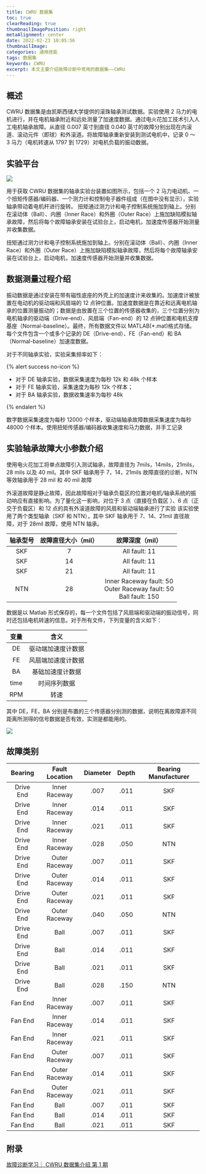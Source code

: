 ```yaml
---
title: CWRU 数据集
toc: true
clearReading: true
thumbnailImagePosition: right
metaAlignment: center
date: 2022-02-23 10:05:56
thumbnailImage:
categories: 通用技能
tags: 数据集
keywords: CWRU
excerpt: 本文主要介绍故障诊断中常用的数据集——CWRU
---
```


<!-- toc -->

## 概述

CWRU 数据集是由凯斯西储大学提供的滚珠轴承测试数据。实验使用 2 马力的电机进行，并在电机轴承附近和远处测量了加速度数据。通过电火花加工技术引入人工电机轴承故障。从直径 0.007 英寸到直径 0.040 英寸的故障分别出现在内滚道、滚动元件（即球）和外滚道。将故障轴承重新安装到测试电机中，记录 0 ～ 3 马力（电机转速从 1797 到 1729）对电机负载的振动数据。

## 实验平台

![](https://cdn.jsdelivr.net/gh/pineapple-man/blogImage@main/image/dl/dataset/dataset-cwru.png)

用于获取 CWRU 数据集的轴承实验台装置如图所示，包括一个 2 马力电动机、一个扭矩传感器/编码器、一个测力计和控制电子器件组成（在图中没有显示），实验轴承带动着电机杆进行旋转。
扭矩通过测力计和电子控制系统施加到轴上。分别在滚动体（Ball）、内圈（Inner Race）和外圈（Outer Race）上施加缺陷模拟轴承故障，然后将每个故障轴承安装在试验台上，启动电机，加速度传感器开始测量并收集数据。

扭矩通过测力计和电子控制系统施加到轴上。分别在滚动体（Ball）、内圈（Inner Race）和外圈（Outer Race）上施加缺陷模拟轴承故障，然后将每个故障轴承安装在试验台上，启动电机，加速度传感器开始测量并收集数据。

## 数据测量过程介绍

振动数据是通过安装在带有磁性底座的外壳上的加速度计来收集的。加速度计被放置在电动机的驱动端和风扇端的 12 点钟位置。加速度数据是在靠近和远离电机轴承的位置测量振动的；数据是由放置在三个位置的传感器收集的，三个位置分别为电机轴承的驱动端（Drive-end）、风扇端（Fan-end）的 12 点钟位置和电机支撑基座（Normal-baseline）。最终，所有数据文件以 MATLAB(\*.mat)格式存储。每个文件包含一个或多个记录的 DE（Drive-end）、FE（Fan-end）和 BA（Normal-baseline）加速度数据。

对于不同轴承实验，实验采集频率如下：

{% alert success no-icon %}

- 对于 DE 轴承实验，数据采集速度为每秒 12k 和 48k 个样本
- 对于 FE 轴承实验，采集速度为每秒 12k 个样本；
- 对于 BA 轴承实验，数据收集速率为每秒 48k

{% endalert %}

数字数据采集速度为每秒 12000 个样本，驱动端轴承故障数据采集速度为每秒 48000 个样本。使用扭矩传感器/编码器收集速度和马力数据，并手工记录

## 实验轴承故障大小参数介绍

使用电火花加工将单点故障引入测试轴承，故障直径为 7mils，14mils，21mils，28 mils 以及 40 mil。其中 SKF 轴承用于 7，14，21mils 故障直径的诊断，NTN 等效轴承用于 28 mil 和 40 mil 故障

外滚道故障是静止故障，因此故障相对于轴承负载区的位置对电机/轴承系统的振动响应有直接影响。为了量化这一影响，对位于 3 点（直接在负载区 ）、6 点（正交于负载区）和 12 点的具有外滚道故障的风扇和驱动端轴承进行了实验
该实验使用了两个类型轴承（SKF 和 NTN），其中 SKF 轴承用于 7、14、21mil 直径故障，对于 28mil 故障，使用 NTN 轴承。

| 轴承型号 | 故障直径大小（mil） |                              故障深度（mil）                              |
| :------: | :-----------------: | :-----------------------------------------------------------------------: |
|   SKF    |          7          |                               All fault: 11                               |
|   SKF    |         14          |                               All fault: 11                               |
|   SKF    |         21          |                               All fault: 11                               |
|   NTN    |         28          | Inner Raceway fault: 50<br />Outer Raceway fault: 50<br />Ball fault: 150 |

数据是以 Matlab 形式保存的，每一个文件包括了风扇端和驱动端的振动信号，同时还包括电机转速的信息。对于所有文件，下列变量的含义如下：

| 变量 |        含义        |
| :--: | :----------------: |
|  DE  | 驱动端加速度计数据 |
|  FE  | 风扇端加速度计数据 |
|  BA  |  基础加速度计数据  |
| time |    时间序列数据    |
| RPM  |        转速        |

其中 DE，FE，BA 分别是布置的三个传感器分别测的数据，说明在离故障源不同距离所测得的信号数据是否有效，实测是都能用的。

![](https://cdn.jsdelivr.net/gh/pineapple-man/blogImage@main/image/dl/dataset/dataset-cwru-faultDescription.png)

## 故障类别

|  Bearing  | Fault Location | Diameter | Depth | Bearing Manufacturer |
| :-------: | :------------: | :------: | :---: | :------------------: |
| Drive End | Inner Raceway  |   .007   | .011  |         SKF          |
| Drive End | Inner Raceway  |   .014   | .011  |         SKF          |
| Drive End | Inner Raceway  |   .021   | .011  |         SKF          |
| Drive End | Inner Raceway  |   .028   | .050  |         NTN          |
| Drive End | Outer Raceway  |   .007   | .011  |         SKF          |
| Drive End | Outer Raceway  |   .014   | .011  |         SKF          |
| Drive End | Outer Raceway  |   .021   | .011  |         SKF          |
| Drive End | Outer Raceway  |   .040   | .050  |         NTN          |
| Drive End |      Ball      |   .007   | .011  |         SKF          |
| Drive End |      Ball      |   .014   | .011  |         SKF          |
| Drive End |      Ball      |   .021   | .011  |         SKF          |
| Drive End |      Ball      |   .028   | .150  |         NTN          |
|  Fan End  | Inner Raceway  |   .007   | .011  |         SKF          |
|  Fan End  | Inner Raceway  |   .014   | .011  |         SKF          |
|  Fan End  | Inner Raceway  |   .021   | .011  |         SKF          |
|  Fan End  | Outer Raceway  |   .007   | .011  |         SKF          |
|  Fan End  | Outer Raceway  |   .014   | .011  |         SKF          |
|  Fan End  | Outer Raceway  |   .021   | .011  |         SKF          |
|  Fan End  |      Ball      |   .007   | .011  |         SKF          |
|  Fan End  |      Ball      |   .014   | .011  |         SKF          |
|  Fan End  |      Ball      |   .021   | .011  |         SKF          |

## 附录

[故障诊断学习｜ CWRU 数据集介绍 第 1 期](https://www.modb.pro/db/127848)
